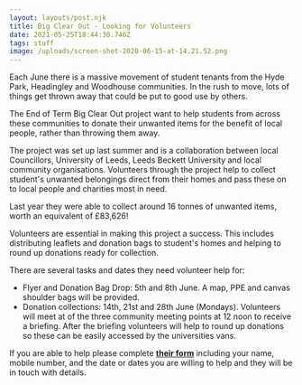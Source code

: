 ```yaml
---
layout: layouts/post.njk
title: Big Clear Out - Looking for Volunteers
date: 2021-05-25T18:44:30.746Z
tags: stuff
image: /uploads/screen-shot-2020-06-15-at-14.21.52.png
---
```

Each June there is a massive movement of student tenants from the Hyde Park, Headingley and Woodhouse communities. In the rush to move, lots of things get thrown away that could be put to good use by others.

The End of Term Big Clear Out project want to help students from across these communities to donate their unwanted items for the benefit of local people, rather than throwing them away.

The project was set up last summer and is a collaboration between local Councillors, University of Leeds, Leeds Beckett University and local community organisations. Volunteers through the project help to collect student's unwanted belongings direct from their homes and pass these on to local people and charities most in need.

Last year they were able to collect around 16 tonnes of unwanted items, worth an equivalent of £83,626!

Volunteers are essential in making this project a success. This includes distributing leaflets and donation bags to student's homes and helping to round up donations ready for collection.

There are several tasks and dates they need volunteer help for:

* Flyer and Donation Bag Drop: 5th and 8th June. A map, PPE and canvas shoulder bags will be provided.
* Donation collections: 14th, 21st and 28th June (Mondays). Volunteers will meet at of the three community meeting points at 12 noon to receive a briefing. After the briefing volunteers will help to round up donations so these can be easily accessed by the universities vans.

If you are able to help please complete **[their form](https://forms.office.com/Pages/ResponsePage.aspx?id=qO3qvR3IzkWGPlIypTW3yx39Z9tJKexNs_Zg_1Z5dnBUMzRFTUs3QkFUU1Y3Q1BHSDZYWDdYQkVXWS4u)** including your name, mobile number, and the date or dates you are willing to help and they will be in touch with details.